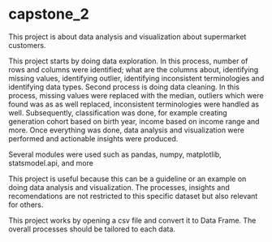 # capstone_2
This project is about data analysis and visualization about supermarket customers. 

This project starts by doing data exploration. In this process, number of rows and columns were identified; what are the columns about, identifying missing values, identifying outlier, identifying inconsistent terminologies and identifying data types. Second process is doing data cleaning. In this process, missing values were replaced with the median, outliers which were found was as as well replaced, inconsistent terminologies were handled as well. Subsequently, classification was done, for example creating generation cohort based on birth year, income based on income range and more. Once everything was done, data analysis and visualization were performed and actionable insights were produced. 

Several modules were used such as pandas, numpy, matplotlib, statsmodel.api, and more

This project is useful because this can be a guideline or an example on doing data analysis and visualization. The processes, insights and recomendations are not restricted to this specific dataset but also relevant for others. 

This project works by opening a csv file and convert it to Data Frame. The overall processes should be tailored to each data.




   
